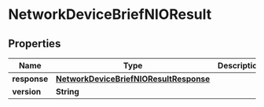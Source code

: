 
# NetworkDeviceBriefNIOResult

## Properties
Name | Type | Description | Notes
------------ | ------------- | ------------- | -------------
**response** | [**NetworkDeviceBriefNIOResultResponse**](NetworkDeviceBriefNIOResultResponse.md) |  |  [optional]
**version** | **String** |  |  [optional]



